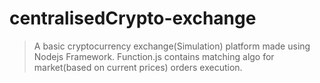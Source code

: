 # centralisedCrypto-exchange
> A basic cryptocurrency exchange(Simulation) platform made using Nodejs Framework.  Function.js contains matching algo for market(based on current prices) orders execution.
